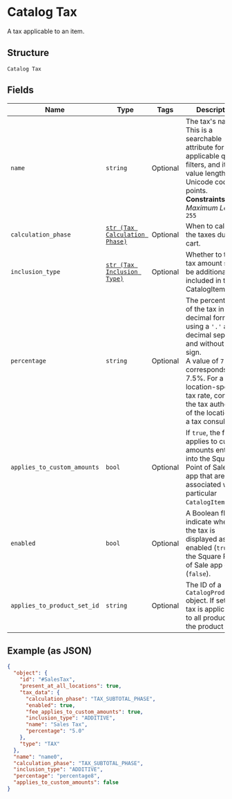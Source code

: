 
# Catalog Tax

A tax applicable to an item.

## Structure

`Catalog Tax`

## Fields

| Name | Type | Tags | Description |
|  --- | --- | --- | --- |
| `name` | `string` | Optional | The tax's name. This is a searchable attribute for use in applicable query filters, and its value length is of Unicode code points.<br>**Constraints**: *Maximum Length*: `255` |
| `calculation_phase` | [`str (Tax Calculation Phase)`](../../doc/models/tax-calculation-phase.md) | Optional | When to calculate the taxes due on a cart. |
| `inclusion_type` | [`str (Tax Inclusion Type)`](../../doc/models/tax-inclusion-type.md) | Optional | Whether to the tax amount should be additional to or included in the CatalogItem price. |
| `percentage` | `string` | Optional | The percentage of the tax in decimal form, using a `'.'` as the decimal separator and without a `'%'` sign.<br>A value of `7.5` corresponds to 7.5%. For a location-specific tax rate, contact the tax authority of the location or a tax consultant. |
| `applies_to_custom_amounts` | `bool` | Optional | If `true`, the fee applies to custom amounts entered into the Square Point of Sale<br>app that are not associated with a particular `CatalogItem`. |
| `enabled` | `bool` | Optional | A Boolean flag to indicate whether the tax is displayed as enabled (`true`) in the Square Point of Sale app or not (`false`). |
| `applies_to_product_set_id` | `string` | Optional | The ID of a `CatalogProductSet` object. If set, the tax is applicable to all products in the product set. |

## Example (as JSON)

```json
{
  "object": {
    "id": "#SalesTax",
    "present_at_all_locations": true,
    "tax_data": {
      "calculation_phase": "TAX_SUBTOTAL_PHASE",
      "enabled": true,
      "fee_applies_to_custom_amounts": true,
      "inclusion_type": "ADDITIVE",
      "name": "Sales Tax",
      "percentage": "5.0"
    },
    "type": "TAX"
  },
  "name": "name0",
  "calculation_phase": "TAX_SUBTOTAL_PHASE",
  "inclusion_type": "ADDITIVE",
  "percentage": "percentage8",
  "applies_to_custom_amounts": false
}
```

